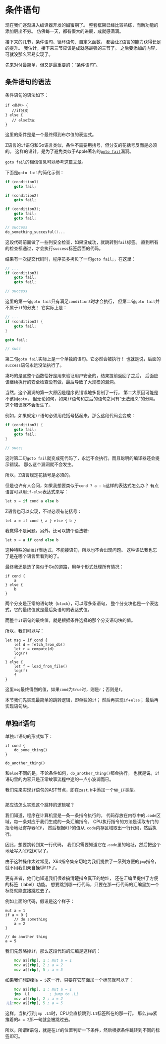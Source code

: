 # 条件语句

现在我们逐渐进入编译器开发的甜蜜期了。
整套框架已经比较熟练，而新功能的添加层出不穷。
仿佛每一天，都有很大的进展，成就感满满。

接下来的几节，条件语句、循环语句、自定义函数，
都会让Z语言的能力获得长足的提升。
我估计，接下来三节应该是成就感最强的三节了。
之后要添加的内容，可就没那么容易实现了。

先来对付最简单，但又是最重要的：“条件语句”。

## 条件语句的语法

条件语句的语法如下：

```z
if <条件> {
   //if分支
} else {
   // else分支
}
```

这里的条件是是一个最终得到布尔值的表达式。

Z语言的`if`语句和Go语言类似，条件不需要用括号，但分支的花括号反而是必须的。
这样的设计，是为了避免类似于Apple著名的[`goto fail`](https://en.wikipedia.org/wiki/Unreachable_code#goto_fail_bug)漏洞。

`goto fail`的相信信息可以参考[这篇文章](https://www.synopsys.com/blogs/software-security/understanding-apple-goto-fail-vulnerability-2.html)。

下面是`goto fail`的简化示例：

```c
if (condition1)
    goto fail;

if (condition2)
    goto fail;

if (condition3);
    goto fail;
    goto fail;

// success
do_something_succesful()...
```

这段代码前面做了一些列安全检查，如果没成功，就跳转到`fail`标签。
直到所有的检查都通过，才会执行`success`标签后面的代码。

结果有一次提交代码时，程序员多拷贝了一句`goto fail;`，在这里：

```c
// ...
if (condition3)
    goto fail;
    goto fail;

// success
```

这里的第一句`goto fail`只有满足`condition3`时才会执行，
但第二句`goto fail`并不属于`if`的分支！
它实际上是：

```c
// ...
if (condition3) {
    goto fail;
}

goto fail;

// succ
```

第二句`goto fail`实际上是一个单独的语句。它必然会被执行！
也就是说，后面的`success`语句永远没法执行了。

凑巧的是这整个函数恰好是用来验证用户安全的，结果提前返回了之后，
后面应该继续执行的安全检查没有做，最后导致了大规模的漏洞。

当然，这个漏洞的第一大原因是程序员错误地多复制了一行，
第二大原因可能是不该用`goto`，
但无论如何，如果`if`语句和之后的语句之间有“无法歧义”的分隔，这个错误就不会发生了。

例如，如果规定`if`语句必须用花括号括起来，那么这段代码会变成：

```c
if (condition3) {
    goto fail;
    goto fail;
}

// succ;
```

这时第二句`goto fail`就变成死代码了，永远不会执行。而且聪明的编译器还会提示错误。
那么这个漏洞就不会发生。

所以，Z语言规定花括号是必须的。

但是也许有人会问，如果我想要类似于`cond ? a : b`这样的表达式怎么办？
有点语言可以用`if-else`表达式来写：

```c
let x = if cond a else b
```

Z语言也可以实现，不过必须有花括号：

```z
let x = if cond { a } else { b }
```

我觉得不是问题。另外，还可以搞个语法糖:

```v
let x = a if cond else b
```

这种特殊的`前缀if`表达式，不能接语句，所以也不会出现问题。
这种语法我也忘了是在哪个语言里看到的了。

最终我还是选了类似于Go的道路，用单个形式处理所有情况：

```z
if cond {
    a
} else {
    b
}
```

两个分支是正常的语句块（`block`），可以写多条语句，
整个分支块也是一个表达式，它的最终值就是最后条语句的表达式值。

而整个`if`语句的最终值，就是根据条件选择的那个分支语句块的值。

所以，我们可以写：

```z
let msg = if cond {
    let d = fetch_from_db()
    let r = compute(d)
    log(r)
    r
} else {
    let f = load_from_file()
    log(f)
    f
}
```

这里`msg`最终得到的值，如果`cond`为`true`时，则是`r`；否则是`f`。

本节我们先实现最简单的跳转逻辑，即单独的`if`；
然后再实现`if`+`else`；
最后再实现语句块。


## 单独if语句

单独`if`语句的形式如下：

```z
if cond {
    do_some_thing()
}

do_another_thing()
```

和`else`不同的是，不论条件如何，`do_another_thing()`都会执行。
也就是说，`if`语句里的内容只是正常故事流程中途的一点小波澜而已。

我们先来实现`if`语句的AST节点，即在`zast.h`中添加一个`ND_IF`类型。

```c
```

那应该怎么实现这个跳转的逻辑呢？

我们知道，程序在计算机里是一条一条指令执行的。
代码存放在内存中的`.code`区域，每一条对应于我们生成的一条汇编指令。
CPU执行指令的方法是读取专门的指令地址寄存器`RIP`，
然后根据`RIP`的值从`.code`内存区域取出一行代码，然后执行。

因此，想要跳转到某一行代码，
我们只需要知道它在`.code`里的地址，然后把这个地址写入`RIP`就可以了。

由于这种操作太过常见，X64指令集亲切地为我们提供了一系列方便的`jmp`指令，
就不用我们亲自操纵`RIP`了。

更有甚者，他们也知道我们很难搞清楚指令真正的地址，
还在汇编里提供了方便的标签（label）功能。
想要跳到哪一行代码，只要在那一行代码的汇编里加一个标签就能直接跳过去了。

例如上面的代码，假设是这个样子：


```z
mut a = 1
if a > 0 {
    // do something
    a = 2
}

// do another thing
a = 5
```

我们先忽略掉`if`，那么这段代码的汇编是这样的：

```asm
    mov a$[rbp], 1 ; mut a = 1
    mov a$[rbp], 2 ; a = 2
    mov a$[rbp], 5 ; a = 5
```

如果我们想跳到`a = 5`这一行，只要在它前面加一个标签就可以了：

```asm
    mov a$[rbp], 1 ; mut a = 1
    jmp .L1         ; jump to .L1
    mov a$[rbp], 2 ; a = 2
.L1:mov a$[rbp], 5 ; a = 5
```

这样，当执行到`jmp .L1`时，CPU会直接跳到`.L1`标签所在的那一行。
那么`jmp`紧挨着的`a = 2`那一句就会被跳过去。

所以，所谓if语句，就是在`if`的位置判断一下条件，然后根据条件跳转到不同的标签即可。





